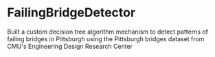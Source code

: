 # FailingBridgeDetector
Built a custom decision tree algorithm mechanism to detect patterns of failing bridges in Pittsburgh using the Pittsburgh bridges dataset from CMU's  Engineering Design Research Center
